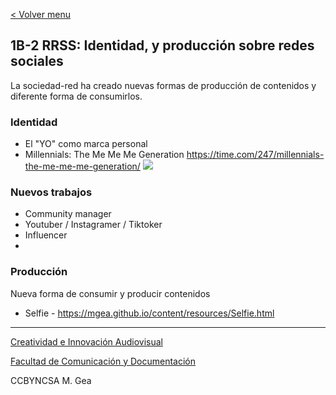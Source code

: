 [< Volver menu](./readme.md)

## 1B-2 RRSS: Identidad, y producción sobre redes sociales 

La sociedad-red ha creado nuevas formas de producción de contenidos y diferente forma de consumirlos. 


### Identidad 

* El "YO" como marca personal  
* Millennials: The Me Me Me Generation https://time.com/247/millennials-the-me-me-me-generation/
![](https://api.time.com/wp-content/uploads/2014/01/1101130520_600.jpg?quality=85&w=2400)

### Nuevos trabajos 

- Community manager 
- Youtuber / Instagramer / Tiktoker
- Influencer
- 

### Producción 

Nueva forma de consumir y producir contenidos 

-  Selfie - https://mgea.github.io/content/resources/Selfie.html


















-----

[Creatividad e Innovación Audiovisual](https://www.ugr.es/estudiantes/grados/grado-comunicacion-audiovisual/creacion-difusion-nuevos-contenidos-audiovis)
 
[Facultad de Comunicación y Documentación](https://fcd.ugr.es/)

CCBYNCSA M. Gea

